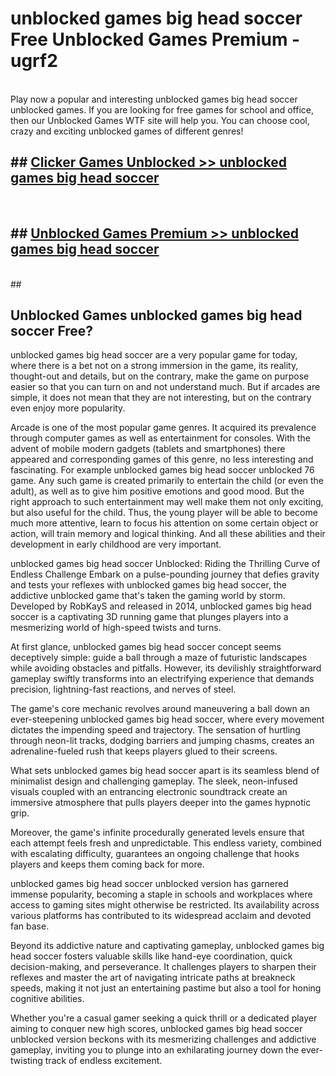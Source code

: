 # unblocked games big head soccer  Free Unblocked Games Premium - ugrf2 <br>
<br>
Play now a popular and interesting unblocked games big head soccer unblocked games. If you are looking for free games for school and office, then our Unblocked Games WTF site will help you. You can choose cool, crazy and exciting unblocked games of different genres!


## ##  [Clicker Games Unblocked >> unblocked games big head soccer](https://lesson1.guru?title=unblocked_games_big_head_soccer)
  <br>

##  ## [Unblocked Games Premium >> unblocked games big head soccer](https://lesson1.guru?title=unblocked_games_big_head_soccer)
  <br>
  ##



## Unblocked Games unblocked games big head soccer Free?

unblocked games big head soccer are a very popular game for today, where there is a bet not on a strong immersion in the game, its reality, thought-out and details, but on the contrary, make the game on purpose easier so that you can turn on and not understand much. But if arcades are simple, it does not mean that they are not interesting, but on the contrary even enjoy more popularity.

Arcade is one of the most popular game genres. It acquired its prevalence through computer games as well as entertainment for consoles. With the advent of mobile modern gadgets (tablets and smartphones) there appeared and corresponding games of this genre, no less interesting and fascinating. For example unblocked games big head soccer unblocked 76 game. Any such game is created primarily to entertain the child (or even the adult), as well as to give him positive emotions and good mood. But the right approach to such entertainment may well make them not only exciting, but also useful for the child. Thus, the young player will be able to become much more attentive, learn to focus his attention on some certain object or action, will train memory and logical thinking. And all these abilities and their development in early childhood are very important.

unblocked games big head soccer Unblocked: Riding the Thrilling Curve of Endless Challenge
Embark on a pulse-pounding journey that defies gravity and tests your reflexes with unblocked games big head soccer, the addictive unblocked game that's taken the gaming world by storm. Developed by RobKayS and released in 2014, unblocked games big head soccer is a captivating 3D running game that plunges players into a mesmerizing world of high-speed twists and turns.

At first glance, unblocked games big head soccer concept seems deceptively simple: guide a ball through a maze of futuristic landscapes while avoiding obstacles and pitfalls. However, its devilishly straightforward gameplay swiftly transforms into an electrifying experience that demands precision, lightning-fast reactions, and nerves of steel.

The game's core mechanic revolves around maneuvering a ball down an ever-steepening unblocked games big head soccer, where every movement dictates the impending speed and trajectory. The sensation of hurtling through neon-lit tracks, dodging barriers and jumping chasms, creates an adrenaline-fueled rush that keeps players glued to their screens.

What sets unblocked games big head soccer apart is its seamless blend of minimalist design and challenging gameplay. The sleek, neon-infused visuals coupled with an entrancing electronic soundtrack create an immersive atmosphere that pulls players deeper into the games hypnotic grip.

Moreover, the game's infinite procedurally generated levels ensure that each attempt feels fresh and unpredictable. This endless variety, combined with escalating difficulty, guarantees an ongoing challenge that hooks players and keeps them coming back for more.

unblocked games big head soccer unblocked version has garnered immense popularity, becoming a staple in schools and workplaces where access to gaming sites might otherwise be restricted. Its availability across various platforms has contributed to its widespread acclaim and devoted fan base.

Beyond its addictive nature and captivating gameplay, unblocked games big head soccer fosters valuable skills like hand-eye coordination, quick decision-making, and perseverance. It challenges players to sharpen their reflexes and master the art of navigating intricate paths at breakneck speeds, making it not just an entertaining pastime but also a tool for honing cognitive abilities.

Whether you're a casual gamer seeking a quick thrill or a dedicated player aiming to conquer new high scores, unblocked games big head soccer unblocked version beckons with its mesmerizing challenges and addictive gameplay, inviting you to plunge into an exhilarating journey down the ever-twisting track of endless excitement.